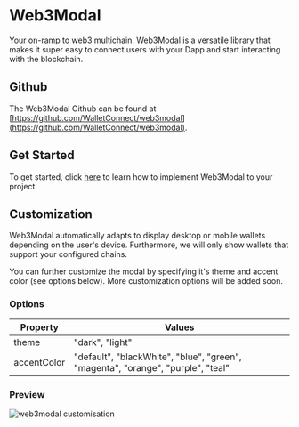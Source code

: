 # Web3Modal

Your on-ramp to web3 multichain. Web3Modal is a versatile library that makes it super easy to connect users with your Dapp and start interacting with the blockchain.

## Github

The Web3Modal Github can be found at [https://github.com/WalletConnect/web3modal](https://github.com/WalletConnect/web3modal).

## Get Started

To get started, click [here](./react/installation.md) to learn how to implement Web3Modal to your project.

## Customization

Web3Modal automatically adapts to display desktop or mobile wallets depending on the user's device. Furthermore, we will only show wallets that support your configured chains.

You can further customize the modal by specifying it's theme and accent color (see options below). More customization options will be added soon.

### Options

| Property    | Values                                                                          |
| ----------- | ------------------------------------------------------------------------------- |
| theme       | "dark", "light"                                                                 |
| accentColor | "default", "blackWhite", "blue", "green", "magenta", "orange", "purple", "teal" |

### Preview

![web3modal customisation](/assets/modal_preview.png)

